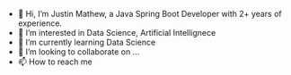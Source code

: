 - 👋 Hi, I’m Justin Mathew, a Java Spring Boot Developer with 2+ years of experience.
- 👀 I’m interested in Data Science, Artificial Intellignece
- 🌱 I’m currently learning Data Science
- 💞️ I’m looking to collaborate on ...
- 📫 How to reach me 

<!---
justinmathew2/justinmathew2 is a ✨ special ✨ repository because its `README.md` (this file) appears on your GitHub profile.
You can click the Preview link to take a look at your changes.
--->
